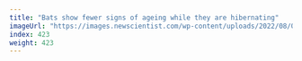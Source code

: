 ```yaml
---
title: "Bats show fewer signs of ageing while they are hibernating"
imageUrl: "https://images.newscientist.com/wp-content/uploads/2022/08/09165054/SEI_118602904.jpg?width=600"
index: 423
weight: 423
---
```


